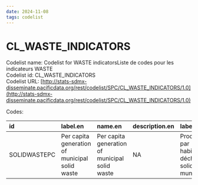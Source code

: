 ```yaml
---
date: 2024-11-08
tags: codelist
---
```


# CL_WASTE_INDICATORS

Codelist name: Codelist for WASTE indicatorsListe de codes pour les indicateurs WASTE  
Codelist id: CL_WASTE_INDICATORS  
Codelist URL: [http://stats-sdmx-disseminate.pacificdata.org/rest/codelist/SPC/CL_WASTE_INDICATORS/1.0](http://stats-sdmx-disseminate.pacificdata.org/rest/codelist/SPC/CL_WASTE_INDICATORS/1.0)  

Codes:  

|id           |label.en                                       |name.en                                        |description.en |label.fr                                              |name.fr                                               |description.fr |
|:------------|:----------------------------------------------|:----------------------------------------------|:--------------|:-----------------------------------------------------|:-----------------------------------------------------|:--------------|
|SOLIDWASTEPC |Per capita generation of municipal solid waste |Per capita generation of municipal solid waste |NA             |Production par habitant de déchets solides municipaux |Production par habitant de déchets solides municipaux |NA             |

